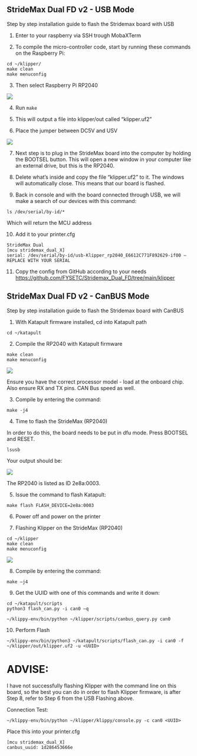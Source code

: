 ## StrideMax Dual FD v2 - USB Mode

Step by step installation guide to flash the Stridemax board with USB

1.  Enter to your raspberry via SSH trough MobaXTerm

2.  To compile the micro-controller code, start by running these commands on the Raspberry Pi: 

```
cd ~/klipper/ 
make clean
make menuconfig
```

3. Then select Raspberry Pi RP2040

![](https://github.com/emebecnc/Guides/blob/main/StrideMax%20Dual%20FD%20v2%20USB%20&%20CanBUS%20Mode/media/5.png?raw=true)

4. Run ```make```

5. This will output a file into klipper/out called “klipper.uf2”

6. Place the jumper between DC5V and USV

![](https://github.com/emebecnc/Guides/blob/main/StrideMax%20Dual%20FD%20v2%20USB%20&%20CanBUS%20Mode/media/4.png?raw=true)

7. Next step is to plug in the StrideMax board into the computer by holding the BOOTSEL button. This will open a new window in your computer like an external drive, but this is the RP2040.

8. Delete what’s inside and copy the file “klipper.uf2” to it. The windows will automatically close. This means that our board is flashed.

9. Back in console and with the board connected through USB, we will make a search of our devices with this command: 
```
ls /dev/serial/by-id/*
```
Which will return the MCU address

10. Add it to your printer.cfg 

```
StrideMax Dual 
[mcu stridemax_dual_X] 
serial: /dev/serial/by-id/usb-Klipper_rp2040_E6612C771F892629-if00 – REPLACE WITH YOUR SERIAL
```

11. Copy the config from GitHub according to your needs https://github.com/FYSETC/Stridemax_Dual_FD/tree/main/klipper

## StrideMax Dual FD v2 - CanBUS Mode

Step by step installation guide to flash the Stridemax board with CanBUS

1. With Katapult firmware installed, cd into Katapult path 
```
cd ~/katapult
```

2.	Compile the RP2040 with Katapult firmware

```
make clean
make menuconfig
```

![](https://github.com/emebecnc/Guides/blob/main/StrideMax%20Dual%20FD%20v2%20USB%20&%20CanBUS%20Mode/media/1.png?raw=true)

Ensure you have the correct processor model - load at the onboard chip. Also ensure RX and TX pins. CAN Bus speed as well.

3. Compile by entering the command: 

```
make -j4
```

4. Time to flash the  StrideMax (RP2040)

In order to do this, the board needs to be put in dfu mode. Press BOOTSEL and RESET.

```
lsusb
```

Your output should be:

![](https://github.com/emebecnc/Guides/blob/main/StrideMax%20Dual%20FD%20v2%20USB%20&%20CanBUS%20Mode/media/2.png?raw=true)

The RP2040 is listed as ID  2e8a:0003. 

5. Issue the command to flash Katapult: 

```
make flash FLASH_DEVICE=2e8a:0003
```
6. Power off and power on the printer

7. Flashing Klipper on the StrideMax (RP2040)

```
cd ~/klipper
make clean
make menuconfig
```
![](https://github.com/emebecnc/Guides/blob/main/StrideMax%20Dual%20FD%20v2%20USB%20&%20CanBUS%20Mode/media/3.png?raw=true)

8. Compile by entering the command:

```
make –j4
```

9. Get the UUID with one of this commands and write it down:

```
cd ~/katapult/scripts
python3 flash_can.py -i can0 –q
```
```
~/klippy-env/bin/python ~/klipper/scripts/canbus_query.py can0
```

10. Perform Flash

```
~/klippy-env/bin/python3 ~/katapult/scripts/flash_can.py -i can0 -f ~/klipper/out/klipper.uf2 -u <UUID>
```
# ADVISE: 
I have not successfully flashing Klipper with the command line on this board, so the best you can do in order to flash Klipper firmware, is after Step 8, refer to Step 6 from the USB Flashing above.

Connection Test:

```
~/klippy-env/bin/python ~/klipper/klippy/console.py -c can0 <UUID>
```
Place this into your printer.cfg

```
[mcu stridemax_dual_X]
canbus_uuid: 1d286453666e
```
